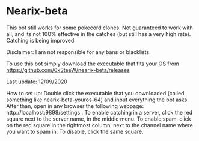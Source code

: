 # Nearix-beta

This bot still works for some pokecord clones. Not guaranteed to work with all, and its not 100% effective in the catches (but still has a very high rate). Catching is being improved.

Disclaimer: I am not responsible for any bans or blacklists.

To use this bot simply download the executable that fits your OS from https://github.com/0xSteeW/nearix-beta/releases

Last update: 12/09/2020

How to set up:
Double click the executable that you downloaded (called something like nearix-beta-youros-64) and input everything the bot asks. After than, open in any browser the following webpage: http://localhost:9898/settings .
To enable catching in a server, click the red square next to the server name, in the middle menu. To enable spam, click on the red square in the rightmost column, next to the channel name where you want to spam in. To disable, click the same square.
